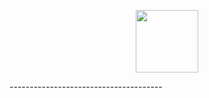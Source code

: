 <p align="center">
    <img width="100" heigh="100" src="assets/Icon.png">
</p>
--------------------------------------